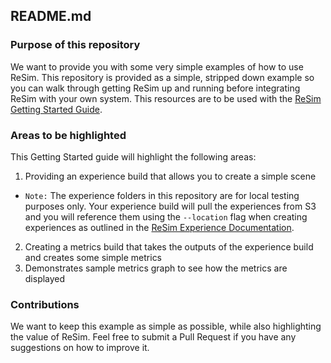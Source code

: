 ##  README.md

### Purpose of this repository

We want to provide you with some very simple examples of how to use ReSim. This repository is provided as a simple, stripped down example so you can walk through getting ReSim up and running before integrating ReSim with your own system. This resources are to be used with the [ReSim Getting Started Guide](https://docs.resim.ai/setup/).

### Areas to be highlighted

This Getting Started guide will highlight the following areas:

1. Providing an experience build that allows you to create a simple scene
  - `Note:` The experience folders in this repository are for local testing purposes only. Your experience build will pull the experiences from S3 and you will reference them using the `--location` flag when creating experiences as outlined in the [ReSim Experience Documentation](https://docs.resim.ai/setup/adding-experiences/).
2. Creating a metrics build that takes the outputs of the experience build and creates some simple metrics
3. Demonstrates sample metrics graph to see how the metrics are displayed

### Contributions

We want to keep this example as simple as possible, while also highlighting the value of ReSim. Feel free to submit a Pull Request if you have any suggestions on how to improve it.



